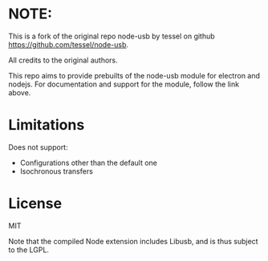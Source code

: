 NOTE:
===============================
This is a fork of the original repo node-usb by tessel on github https://github.com/tessel/node-usb. 

All credits to the original authors. 

This repo aims to provide prebuilts of the node-usb module for electron and nodejs. For documentation and support for the module, follow the link above.


Limitations
===========

Does not support:

  - Configurations other than the default one
  - Isochronous transfers

License
=======

MIT

Note that the compiled Node extension includes Libusb, and is thus subject to the LGPL.
